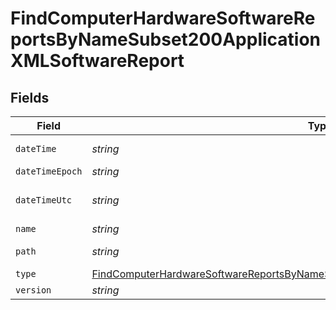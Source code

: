 # FindComputerHardwareSoftwareReportsByNameSubset200ApplicationXMLSoftwareReport


## Fields

| Field                                                                                                                                                                                               | Type                                                                                                                                                                                                | Required                                                                                                                                                                                            | Description                                                                                                                                                                                         | Example                                                                                                                                                                                             |
| --------------------------------------------------------------------------------------------------------------------------------------------------------------------------------------------------- | --------------------------------------------------------------------------------------------------------------------------------------------------------------------------------------------------- | --------------------------------------------------------------------------------------------------------------------------------------------------------------------------------------------------- | --------------------------------------------------------------------------------------------------------------------------------------------------------------------------------------------------- | --------------------------------------------------------------------------------------------------------------------------------------------------------------------------------------------------- |
| `dateTime`                                                                                                                                                                                          | *string*                                                                                                                                                                                            | :heavy_minus_sign:                                                                                                                                                                                  | N/A                                                                                                                                                                                                 | 2017-07-07 18:37:04                                                                                                                                                                                 |
| `dateTimeEpoch`                                                                                                                                                                                     | *string*                                                                                                                                                                                            | :heavy_minus_sign:                                                                                                                                                                                  | N/A                                                                                                                                                                                                 | 1499470624555                                                                                                                                                                                       |
| `dateTimeUtc`                                                                                                                                                                                       | *string*                                                                                                                                                                                            | :heavy_minus_sign:                                                                                                                                                                                  | N/A                                                                                                                                                                                                 | 2017-07-07T18:37:04.555-0500                                                                                                                                                                        |
| `name`                                                                                                                                                                                              | *string*                                                                                                                                                                                            | :heavy_minus_sign:                                                                                                                                                                                  | N/A                                                                                                                                                                                                 | Parallels Desktop.app                                                                                                                                                                               |
| `path`                                                                                                                                                                                              | *string*                                                                                                                                                                                            | :heavy_minus_sign:                                                                                                                                                                                  | N/A                                                                                                                                                                                                 | /Applications/Parallels Desktop.app                                                                                                                                                                 |
| `type`                                                                                                                                                                                              | [FindComputerHardwareSoftwareReportsByNameSubset200ApplicationXMLSoftwareReportType](../../models/operations/findcomputerhardwaresoftwarereportsbynamesubset200applicationxmlsoftwarereporttype.md) | :heavy_minus_sign:                                                                                                                                                                                  | N/A                                                                                                                                                                                                 |                                                                                                                                                                                                     |
| `version`                                                                                                                                                                                           | *string*                                                                                                                                                                                            | :heavy_minus_sign:                                                                                                                                                                                  | N/A                                                                                                                                                                                                 | 9.0                                                                                                                                                                                                 |